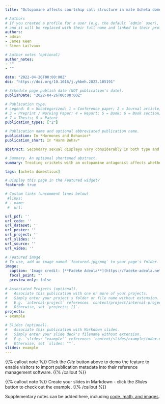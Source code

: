```yaml
---
title: "Octopamine affects courtship call structure in male Acheta domesticus crickets"

# Authors
# If you created a profile for a user (e.g. the default `admin` user), write the username (folder name) here 
# and it will be replaced with their full name and linked to their profile.
authors:
- admin
- James Keen
- Simon Lailvaux

# Author notes (optional)
author_notes:
- ""
- ""

date: "2022-04-26T00:00:00Z"
doi: "https://doi.org/10.1016/j.yhbeh.2022.105191"

# Schedule page publish date (NOT publication's date).
publishDate: "2022-04-26T00:00:00Z"

# Publication type.
# Legend: 0 = Uncategorized; 1 = Conference paper; 2 = Journal article;
# 3 = Preprint / Working Paper; 4 = Report; 5 = Book; 6 = Book section;
# 7 = Thesis; 8 = Patent
publication_types: ["2"]

# Publication name and optional abbreviated publication name.
publication: In *Hormones and Behavior*
publication_short: In *Horm Behav*

abstract: Secondary sexual displays vary considerably in both type and structure both within and across animal species. Although such variation is of keen interest to evolutionary biologists, the functional factors driving variation in male displays are poorly understood. In crickets, acoustic calls are produced by muscular contractions via stridulation of file and scraper wing components. We tested the effect of varying octopamine, an important biogenic amine neurohormone in invertebrates, on call production in male Acheta domesticus house crickets by blocking the octopamine receptors that influence skeletal muscle function with epinastine, a synthetic octopamine antagonist. We then measured male courtship calls and analyzed the call structure to quantify the differences in call structure based on the changes in carrier frequency, and whether chirps or ticks are a more prevalently expressed frequency in treated vs untreated males. Males treated with epinastine exhibited clear differences in call structure compared to untreated controls, such that epinastine-treated males were more likely to produce simpler calls and to exhibit their carrier frequencies as ticks rather than chirps. Thus, we were able to directly modify male courtship calling performance during mating interactions by altering the neuropharmacological milieu, demonstrating the potential role of biogenic amines in contributing to the diversity of call types in nature.

# Summary. An optional shortened abstract.
summary: Treating crickets with an octopamine antagonist affects whether crickets are able to produce courtship calls during mating trials.

tags: [acheta domesticus]

# Display this page in the Featured widget?
featured: true

# Custom links (uncomment lines below)
 #links: 
# - name: 
 #  url: 

url_pdf: ''
url_code: ''
url_dataset: ''
url_poster: ''
url_project: ''
url_slides: ''
url_source: ''
url_video: ''

# Featured image
# To use, add an image named `featured.jpg/png` to your page's folder. 
image:
  caption: 'Image credit: [**Fadeke Adeola**](https://fadeke-adeola.netlify.app/publication/example/)'
  focal_point: ""
  preview_only: false

# Associated Projects (optional).
#   Associate this publication with one or more of your projects.
#   Simply enter your project's folder or file name without extension.
#   E.g. `internal-project` references `content/project/internal-project/index.md`.
#   Otherwise, set `projects: []`.
projects:
- example

# Slides (optional).
#   Associate this publication with Markdown slides.
#   Simply enter your slide deck's filename without extension.
#   E.g. `slides: "example"` references `content/slides/example/index.md`.
#   Otherwise, set `slides: ""`.
slides: example
---
```



{{% callout note %}}
Click the *Cite* button above to demo the feature to enable visitors to import publication metadata into their reference management software.
{{% /callout %}}

{{% callout note %}}
Create your slides in Markdown - click the *Slides* button to check out the example.
{{% /callout %}}

Supplementary notes can be added here, including [code, math, and images](https://wowchemy.com/docs/writing-markdown-latex/).
